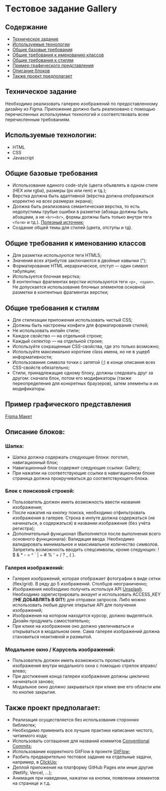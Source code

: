 # Tестовое задание Gallery

## Содержание

- [Техническое задание](#Техническое-задание)
- [Используемые технологии](#Используемые-технологии)
- [Общие базовые требования](#Общие-базовые-требования)
- [Общие требования к именованию классов](#Общие-требования-к-именованию-классов)
- [Общие требования к стилям](#Общие-требования-к-стилям)
- [Пример графического представления](#Пример-графического-представления)
- [Описание блоков](#Описание-блоков)
- [Также проект предполагает](#Также-проект-предполагает)

## Техническое задание

Необходимо реализовать галерею изображений по предоставленному дизайну из Figma. Приложение должно быть реализовано с помощью перечисленных используемых технологий и соответствовать всем перечисленным требованиям.

## Используемые технологии:

- HTML
- CSS
- Javascript

## Общие базовые требования

- Использование единого code-style (цвета объявлять в одном стиле (HEX или rgba), размеры (px или rem) и тд.);
- Верстка должна быть адаптивной (вёрстка должна отображаться корректно на всех размерах экрана);
- Должна быть реализована семантическая верстка, то есть недопустимы грубые ошибки в разметке (абзацы должны быть абзацами, а не `<br><br>`, формы должны быть только внутри тега `<form>` и тд.). [Полезный источник](https://htmlacademy.ru/blog/html/semantics);
- Создание общей темы для стилей (цвета, отступы и тд).

## Общие требования к именованию классов

- Для разметки используются теги HTML5;
- Значения всех атрибутов заключаются в двойные кавычки (");
- Форматирование HTML иерархическое, отступ — один символ табуляции;
- Используется блочная верстка;
- В контентных фрагментах верстки используются теги `<p>, <span>`. Не допускается использование блочных элементов основной разметки в контентных фрагментах верстки;

## Общие требования к стилям

- Для стилизации приложения использовать чистый CSS;
- Должны быть настроены конфиги для форматирования стилей;
- Не использовать инлайн стили;
- Каждое свойство — на отдельной строке;
- Каждый селектор — на отдельной строке;
- Используйте сокращенные CSS-свойства, где это только возможно;
- Используйте максимально короткие class имена, но не в ущерб информативности;
- Использование символа точки с запятой (;) в конце описания всех CSS-свойств обязательно;
- Стили, принадлежащие одному блоку, должны следовать друг за другом: сначала блок, потом его модификаторы (также переопределения для конкретных браузеров), затем элементы и их модификаторы.

## Пример графического представления

[Figma Макет](<https://www.figma.com/design/gFwitsdGmSC8CaTjQ5e7PF/Modsen-JS-Task-(Image-gallery)?node-id=0-1&t=4HzAxBf6vdGSQ8km-1>)

## Описание блоков:

### Шапка:

- Шапка должна содержать следующие блоки: логотип, навигационный блок;
- Навигационный блок содержит следующие ссылки: Gallery;
- При нажатии на соответствующие ссылки в навигационном блоке страница должна прокручиваться до соответствующего блока.

### Блок с поисковой строкой:

- Пользователь должен иметь возможность ввести названия изображения;
- После нажатия на кнопку поиска, необходимо отфильтровать изображения в галерее. Строка в инпуте должна содержаться (не начинаться, а содержаться) в названии изображения (без учёта регистра);
- Дополнительный функционал (Выполняется после выполнения всего основного функционала): Валидация ввода. Необходимо валидировать минимальное и максимальное количество символов. Запретить возможность вводить спецсимволы, кроме следующих: ! \$ & \* - = ^ ` | ~ # % ' + / ? \_ { }.

### Галерея изображений:

- Галерея изображений, которая отображает фотографии в виде сетки (flex/grid). В ряду до 5 изображений. Столбцов неограниченно;
- Изображения необходимо получить используя API [Unsplash](https://unsplash.com/documentation). Необходимо зарегистрировать аккаунт и использовать ACCESS_KEY (**!НЕ ДОБАВЛЯТЬ В GIT!**) для отправки запросов. Либо можно использовать любые другие открытые API для получения изображений;
- Изображения на котором находится курсор, должно выделяться. Дизайн продумать самостоятельно;
- При клике на изображение оно должно увеличиваться и открываться в модальном окне. Сама галерея изображений должна становиться неактивной и размытой.

### Модальное окно / Карусель изображений:

- Пользователь должен иметь возможность пролистывать изображения внутри модального окна с помощью стрелок вправо/влево;
- При достижения конца галереи изображения должны циклично начинаться заново;
- Модальное окно должно закрываться при клике вне его области или по кнопке закрытия.

## Также проект предполагает:

- Реализация осуществляется без использования сторонних библиотек;
- Необходимо применить все лучшие практики написания чистого, читаемого кода;
- Использовать соглашение для названий коммитов [Conventional Commits](https://www.conventionalcommits.org/ru/v1.0.0/);
- Использование корректного GitFlow в проекте [GitFlow](https://www.atlassian.com/ru/git/tutorials/comparing-workflows/gitflow-workflow);
- Разбить предварительно тестовое задание на отдельные задачи, например, в [ClickUp](https://app.clickup.com/);
- Деплой приложения на платформу GitHub Pages или иные другие (Netlify, Vercel, ...);
- Анимация при наведении, нажатии на кнопки, появлении элементов на странице и т.д.
